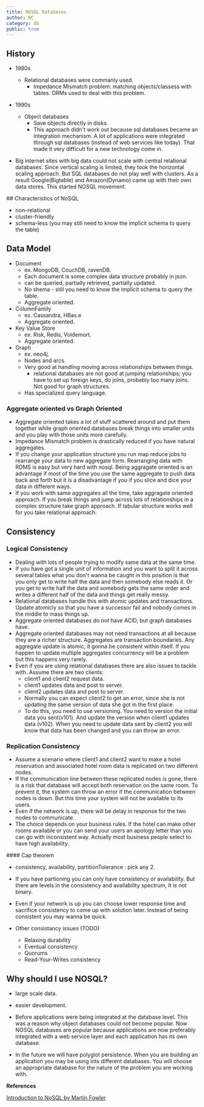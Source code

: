 ```yaml
---
title: NOSQL Databases
author: NC
category: db
public: true
---
```


## History

- 1980s
  - Relational databases were commanly used.
    - Impedance Mismatch problem: matching objects/classess with tables. ORMs used to deal with this problem.
- 1990s
  - Object databases
    - Save objects directly in disks.
    - This approach didn't work out because sql databases became an integration mechanism. A lot of applications were integrated through sql databases (instead of web services like today). That made it very difficult for a new technology come in.

- Big internet sites with big data could not scale with central relational databases. Since vertical scaling is limited, they took the horizontal scaling approach. But SQL databases do not play well with clusters. As a result Google(Bigtable) and Amazon(Dynamo) came up with their own data stores. This started NOSQL movement.

## Characteristics of NoSQL

- non-relational
- cluster-friendly
- schema-less (you may still need to know the implicit schema to query the table)

## Data Model
- Document  
     - ex. MongoDB, CouchDB, ravenDB.
     - Each document is some complex data structure probably in json.
     - can be queried, partially retrieved, partially updated.
     - No shema - still you need to know the implicit schema to query the table.
     - Aggregate oriented.
- ColumnFamily
     - ex. Cassandra, HBas.e
     - Aggregate oriented.
- Key Value Store
     - ex. Risk, Redis, Voldemort.
     - Aggregate oriented.
- Graph
     - ex. neo4j.
     - Nodes and arcs.
     - Very good at handling moving across relationships between things.
          - relational databases are not good at jumping relationships; you have to set up foreign keys, do joins, probably too many joins. Not good for graph structures.
     - Has specialized query language.


### Aggregate oriented vs Graph Oriented

- Aggregate oriented takes a lot of stuff scattered around and put them together while graph oriented databases break things into smaller units and you play with those units more carefully.
- Impedance Mismatch problem is drastically reduced if you have natural aggregates.
- If you change your application structure you run map reduce jobs to rearrange your data to new aggregate form. Rearranging data with RDMS is easy but very hard with nosql. Being aggragate oriented is an advantage if most of the time you use the same aggregate to push data back and forth but it is a disadvantage if you if you slice and dice your data in different ways.
- If you work with same aggregates all the time, take aggragate oriented approach. If you break things and jump across lots of relationships in a complex structure take graph approach. If tabular structure works well for you take relational approach.

## Consistency

### Logical Consistency

- Dealing with lots of people trying to modify same data at the same time.
- If you have got a single unit of information and you want to split it across several tables what you don't wanna be caught in this position is that you only get to write half the data and then somebody else reads it. Or you get to write half the data and somebody gets the same order and writes a different half of the data and things get really messy.
- Relational databases handle this with atomic updates and transactions. Update atomicly so that you have a successor fail and nobody comes in the middle to mass things up.
- Aggregate oriented databases do not have ACID, but graph databases have.
- Aggregate oriented databases may not need transactions at all because they are a richer structure. Aggregates are transaction boundaries. Any aggregate update is atomic, it gonna be consistent within itself. If you happen to update multiple aggregates concurrency will be a problem but this happens very rarely.
- Even if you are using relational databases there are also issues to tackle with. Assume there are two clients:
     - client1 and client2 request data.
     - client1 updates data and post to server.
     - client2 updates data and post to server.
     - Normally you can expect client2 to get an error, since she is not updating the same version of data she got in the first place.
     - To do this, you need to use versioning. You need to version the initial data you sent(v101). And update the version when client1 updates data (v102). When you need to update data sent by client2 you will know that data has been changed and you can throw an error.


### Replication Consistency

- Assume a scenario where client1 and client2 want to make a hotel reservation and associated hotel room data is replicated on two different nodes.
- If the communication line between these replicated nodes is gone, there is a risk that database will accept both reservation on the same room. To prevent it, the system can throw an error if the communication between nodes is down. But this time your system will not be available to its users.
- Even if the network is up, there will be delay in response for the two nodes to communicate.
- The choice depends on your business rules. If the hotel can make other rooms available or you can send your users an apology letter than you can go with inconsistent way. Actually most business people select to have high availability.

#### Cap theorem
- consistency, availability, partitionTolerance : pick any 2.
- If you have partioning you can only have consistency or availability. But there are levels in the consistency and availability spectrum, It is not binary.
- Even if your network is up you can choose lower response time and sacrifice consistency to come up with solution later. Instead of being consistent you may wanna be quick.

- Other consistancy issues (TODO)
  - Relaxing durability
  - Eventual consistency
  - Quorums
  - Read-Your-Writes consistency



## Why should I use NOSQL?

- large scale data.
- easier development.

- Before applications were being integrated at the database level. This was a reason why object databases could not become popular. Now NOSQL databases are popular because applications are now preferably integrated with a web service layer and each application has its own database.

- In the future we will have polyglot persistence. When you are building an application you may be using lots different databases. You will choose an appropriate database for the nature of the problem you are working with.





**References**

[Introduction to NoSQL by Martin Fowler](https://www.youtube.com/watch?v=qI_g07C_Q5I)
